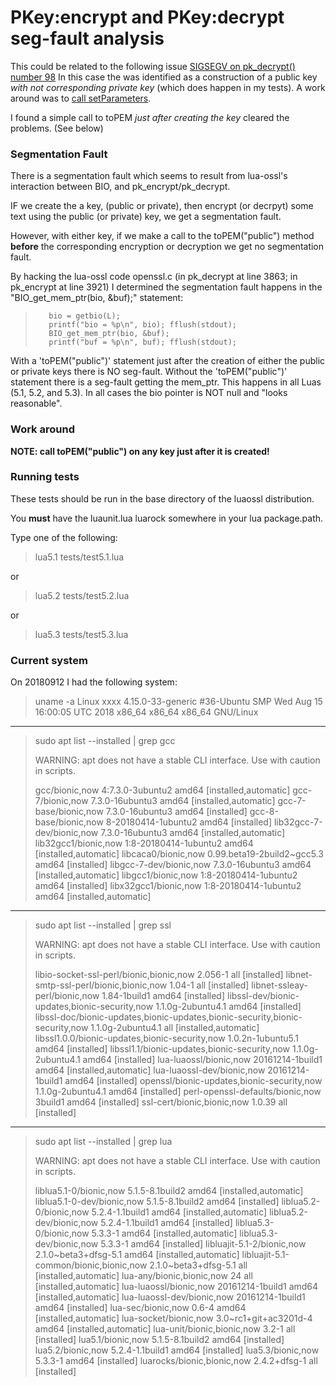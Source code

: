 # PKey:encrypt and PKey:decrypt seg-fault analysis

This could be related to the following issue [SIGSEGV on pk_decrypt() 
number 98](https://github.com/wahern/luaossl/issues/98) In this case the 
was identified as a construction of a public key *with not corresponding 
private key* (which does happen in my tests). A work around was to [call 
setParameters](https://github.com/wahern/luaossl/issues/98#issuecomment-326804833).

I found a simple call to toPEM *just after creating the key* cleared the 
problems. (See below)

### Segmentation Fault

There is a segmentation fault which seems to result from lua-ossl's 
interaction between BIO, and pk_encrypt/pk_decrypt.

IF we create the a key, (public or private), then encrypt (or decrpyt) some 
text using the public (or private) key, we get a segmentation fault.

However, with either key, if we make a call to the toPEM("public") method 
**before** the corresponding encryption or decryption we get no 
segmentation fault.

By hacking the lua-ossl code openssl.c (in pk_decrypt at line 3863; in 
pk_encrypt at line 3921) I determined the segmentation fault happens in the 
"BIO_get_mem_ptr(bio, &buf);" statement:

>        bio = getbio(L);
>        printf("bio = %p\n", bio); fflush(stdout);
>        BIO_get_mem_ptr(bio, &buf);
>        printf("buf = %p\n", buf); fflush(stdout);

With a 'toPEM("public")' statement just after the creation of either the 
public or private keys there is NO seg-fault. Without the 'toPEM("public")' 
statement there is a seg-fault getting the mem_ptr. This happens in all 
Luas (5.1, 5.2, and 5.3). In all cases the bio pointer is NOT null and 
"looks reasonable".

### Work around

**NOTE: call toPEM("public") on any key just after it is created!**

### Running tests

These tests should be run in the base directory of the luaossl distribution.

You **must** have the luaunit.lua luarock somewhere in your lua 
package.path.

Type one of the following:

> lua5.1 tests/test5.1.lua

or

> lua5.2 tests/test5.2.lua

or 

> lua5.3 tests/test5.3.lua

### Current system

On 20180912 I had the following system:

> uname -a
> Linux xxxx 4.15.0-33-generic #36-Ubuntu SMP Wed Aug 15 16:00:05 UTC 2018 x86_64 x86_64 x86_64 GNU/Linux

---

> sudo apt list --installed | grep gcc
> 
> WARNING: apt does not have a stable CLI interface. Use with caution in scripts.
> 
> gcc/bionic,now 4:7.3.0-3ubuntu2 amd64 [installed,automatic]
> gcc-7/bionic,now 7.3.0-16ubuntu3 amd64 [installed,automatic]
> gcc-7-base/bionic,now 7.3.0-16ubuntu3 amd64 [installed]
> gcc-8-base/bionic,now 8-20180414-1ubuntu2 amd64 [installed]
> lib32gcc-7-dev/bionic,now 7.3.0-16ubuntu3 amd64 [installed,automatic]
> lib32gcc1/bionic,now 1:8-20180414-1ubuntu2 amd64 [installed,automatic]
> libcaca0/bionic,now 0.99.beta19-2build2~gcc5.3 amd64 [installed]
> libgcc-7-dev/bionic,now 7.3.0-16ubuntu3 amd64 [installed,automatic]
> libgcc1/bionic,now 1:8-20180414-1ubuntu2 amd64 [installed]
> libx32gcc1/bionic,now 1:8-20180414-1ubuntu2 amd64 [installed,automatic]

---

> sudo apt list --installed | grep ssl
> 
> WARNING: apt does not have a stable CLI interface. Use with caution in scripts.
> 
> libio-socket-ssl-perl/bionic,bionic,now 2.056-1 all [installed]
> libnet-smtp-ssl-perl/bionic,bionic,now 1.04-1 all [installed]
> libnet-ssleay-perl/bionic,now 1.84-1build1 amd64 [installed]
> libssl-dev/bionic-updates,bionic-security,now 1.1.0g-2ubuntu4.1 amd64 [installed]
> libssl-doc/bionic-updates,bionic-updates,bionic-security,bionic-security,now 1.1.0g-2ubuntu4.1 all [installed,automatic]
> libssl1.0.0/bionic-updates,bionic-security,now 1.0.2n-1ubuntu5.1 amd64 [installed]
> libssl1.1/bionic-updates,bionic-security,now 1.1.0g-2ubuntu4.1 amd64 [installed]
> lua-luaossl/bionic,now 20161214-1build1 amd64 [installed,automatic]
> lua-luaossl-dev/bionic,now 20161214-1build1 amd64 [installed]
> openssl/bionic-updates,bionic-security,now 1.1.0g-2ubuntu4.1 amd64 [installed]
> perl-openssl-defaults/bionic,now 3build1 amd64 [installed]
> ssl-cert/bionic,bionic,now 1.0.39 all [installed]

---

> sudo apt list --installed | grep lua
> 
> WARNING: apt does not have a stable CLI interface. Use with caution in scripts.
> 
> liblua5.1-0/bionic,now 5.1.5-8.1build2 amd64 [installed,automatic]
> liblua5.1-0-dev/bionic,now 5.1.5-8.1build2 amd64 [installed]
> liblua5.2-0/bionic,now 5.2.4-1.1build1 amd64 [installed,automatic]
> liblua5.2-dev/bionic,now 5.2.4-1.1build1 amd64 [installed]
> liblua5.3-0/bionic,now 5.3.3-1 amd64 [installed,automatic]
> liblua5.3-dev/bionic,now 5.3.3-1 amd64 [installed]
> libluajit-5.1-2/bionic,now 2.1.0~beta3+dfsg-5.1 amd64 [installed,automatic]
> libluajit-5.1-common/bionic,bionic,now 2.1.0~beta3+dfsg-5.1 all [installed,automatic]
> lua-any/bionic,bionic,now 24 all [installed,automatic]
> lua-luaossl/bionic,now 20161214-1build1 amd64 [installed,automatic]
> lua-luaossl-dev/bionic,now 20161214-1build1 amd64 [installed]
> lua-sec/bionic,now 0.6-4 amd64 [installed,automatic]
> lua-socket/bionic,now 3.0~rc1+git+ac3201d-4 amd64 [installed,automatic]
> lua-unit/bionic,bionic,now 3.2-1 all [installed]
> lua5.1/bionic,now 5.1.5-8.1build2 amd64 [installed]
> lua5.2/bionic,now 5.2.4-1.1build1 amd64 [installed]
> lua5.3/bionic,now 5.3.3-1 amd64 [installed]
> luarocks/bionic,bionic,now 2.4.2+dfsg-1 all [installed]

